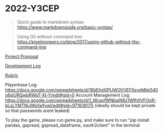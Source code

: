 # 2022-Y3CEP
> Quick guide to markdown syntax: https://www.markdownguide.org/basic-syntax/

> Using Git without command line: https://pixelpioneers.co/blog/2017/using-github-without-the-command-line

[Project Proposal](proposal.md)

[Development Log](devlog.md)

[Rubric](rubric.log)


Playerbase Log: https://docs.google.com/spreadsheets/d/16bEhsl0PUWOVVEF6syeMbk540s6sIURQwbRWqT-Xt-Y/edit#gid=0
Account Management Log: https://docs.google.com/spreadsheets/d/1_WcaofWNbaiN8z1Wfh0VFOoR-bLsLYMTNiJWg1wfywI/edit#gid=971636175 (ideally should be kept private so that passwords arent leaked)


To play the game, please run game.py, and make sure to run "pip install pandas, gspread, gspread_dataframe, oauth2client" in the terminal 
